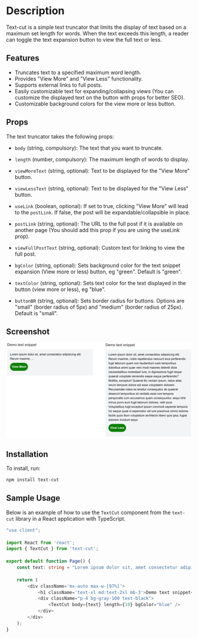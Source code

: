 # Description

Text-cut is a simple text truncator that limits the display of text based on a maximum set length for words. When the text exceeds this length, a reader can toggle the text expansion button to view the full text or less.

## Features

- Truncates text to a specified maximum word length.
- Provides "View More" and "View Less" functionality.
- Supports external links to full posts.
- Easily customizable text for expanding/collapsing views (You can customize the displayed text on the button with props for better SEO).
- Customizable background colors for the view more or less button.

## Props

The text truncator takes the following props:

- `body` (string, compulsory): The text that you want to truncate.

- `length` (number, compulsory): The maximum length of words to display.

- `viewMoreText` (string, optional): Text to be displayed for the "View More" button.

- `viewLessText` (string, optional): Text to be displayed for the "View Less" button.

- `useLink` (boolean, optional): If set to true, clicking "View More" will lead to the `postLink`. If false, the post will be expandable/collapsible in place.

- `postLink` (string, optional): The URL to the full post if it is available on another page (You should add this prop if you are using the useLink prop).

- `viewFullPostText` (string, optional): Custom text for linking to view the full post.

- `bgColor` (string, optional): Sets background color for the text snippet expansion (View more or less) button, eg "green". Default is "green".

- `textColor` (string, optional): Sets text color for the text displayed in the button (view more or less), eg "blue".

- `buttonBR` (string, optional): Sets border radius for buttons. Options are "small" (border radius of 5px) and "medium" (border radius of 25px). Default is "small".

## Screenshot

![Text-cut Screenshot](src/images/text_cut.jpeg)

## Installation

To install, run:

```bash
npm install text-cut
```

## Sample Usage

Below is an example of how to use the `TextCut` component from the `text-cut` library in a React application with TypeScript.

```typescript
"use client";

import React from 'react';
import { TextCut } from 'text-cut';

export default function Page() {
    const text: string = "Lorem ipsum dolor sit, amet consectetur adipisicing elit. Rerum maxime, nobis repellendus nesciunt eius perferendis fugit laborum quam non laudantium iusto temporibus doloribus animi quae vero modi maiores deleniti dicta necessitatibus molestiae! Iure, in dignissimos fugit neque quaerat voluptate reiciendis saepe eaque perferendis? Mollitia, excepturi! Quaerat illo veniam ipsum, natus alias rerum tempore dolore est esse voluptatem dolorem. Recusandae natus ex tenetur consequatur ab quaerat deserunt temporibus sit veritatis esse iure tempora perspiciatis cum accusamus quam consequuntur, sequi nihil minus porro eum fugit laborum dolores, velit quos. Voluptatibus fugit excepturi ipsum commodi sapiente tempora hic eaque quae id aspernatur vel iure possimus omnis dolores facilis quos illum voluptatum architecto libero quis ipsa, fugiat dolorem incidunt sequi.";

    return (
        <div className='mx-auto max-w-[97%]'>
            <h1 className='text-xl md:text-2xl mb-3'>Demo text snippet</h1>
            <div className="p-4 bg-gray-100 text-black">
                <TextCut body={text} length={10} bgColor="blue" />
            </div>
        </div>
    );
}
```

